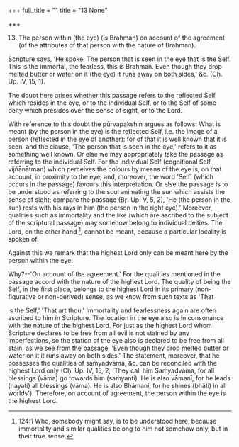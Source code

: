 +++
full_title = ""
title = "13 None"

+++


13. The person within (the eye) (is Brahman) on account of the agreement (of the attributes of that person with the nature of Brahman).

Scripture says, 'He spoke: The person that is seen in the eye that is the Self. This is the immortal, the fearless, this is Brahman. Even though they drop melted butter or water on it (the eye) it runs away on both sides,' &c. (Cḥ. Up. IV, 15, 1).

The doubt here arises whether this passage refers to the reflected Self which resides in the eye, or to the individual Self, or to the Self of some deity which presides over the sense of sight, or to the Lord.

With reference to this doubt the pūrvapakshin argues as follows: What is meant (by the person in the eye) is the reflected Self, i.e. the image of a person (reflected in the eye of another): for of that it is well known that it is seen, and the clause, 'The person that is seen in the eye,' refers to it as something well known. Or else we may appropriately take the passage as referring to the individual Self. For the individual Self (cognitional Self, vijñānātman) which perceives the colours by means of the eye is, on that account, in proximity to the eye; and, moreover, the word 'Self' (which occurs in the passage) favours this interpretation. Or else the passage is to be understood as referring to the soul animating the sun which assists the sense of sight; compare the passage (Br̥. Up. V, 5, 2), 'He (the person in the sun) rests with his rays in him (the person in the right eye).' Moreover, qualities such as immortality and the like (which are ascribed to the subject of the scriptural passage) may somehow belong to individual deities. The Lord, on the other hand [^fn_148], cannot be meant, because a particular locality is spoken of.

[^fn_148]: 124:1 Who, somebody might say, is to be understood here, because immortality and similar qualities belong to him not somehow only, but in their true sense.

Against this we remark that the highest Lord only can be meant here by the person within the eye.

Why?--'On account of the agreement.' For the qualities mentioned in the passage accord with the nature of the highest Lord. The quality of being the Self, in the first place, belongs to the highest Lord in its primary (non-figurative or non-derived) sense, as we know from such texts as 'That

is the Self,' 'That art thou.' Immortality and fearlessness again are often ascribed to him in Scripture. The location in the eye also is in consonance with the nature of the highest Lord. For just as the highest Lord whom Scripture declares to be free from all evil is not stained by any imperfections, so the station of the eye also is declared to be free from all stain, as we see from the passage, 'Even though they drop melted butter or water on it it runs away on both sides.' The statement, moreover, that he possesses the qualities of saṁyadvāma, &c. can be reconciled with the highest Lord only (Cḥ. Up. IV, 15, 2, 'They call him Saṁyadvāma, for all blessings (vāma) go towards him (saṁyanti). He is also vāmanī, for he leads (nayati) all blessings (vāma). He is also Bhāmanī, for he shines (bhāti) in all worlds'). Therefore, on account of agreement, the person within the eye is the highest Lord.

